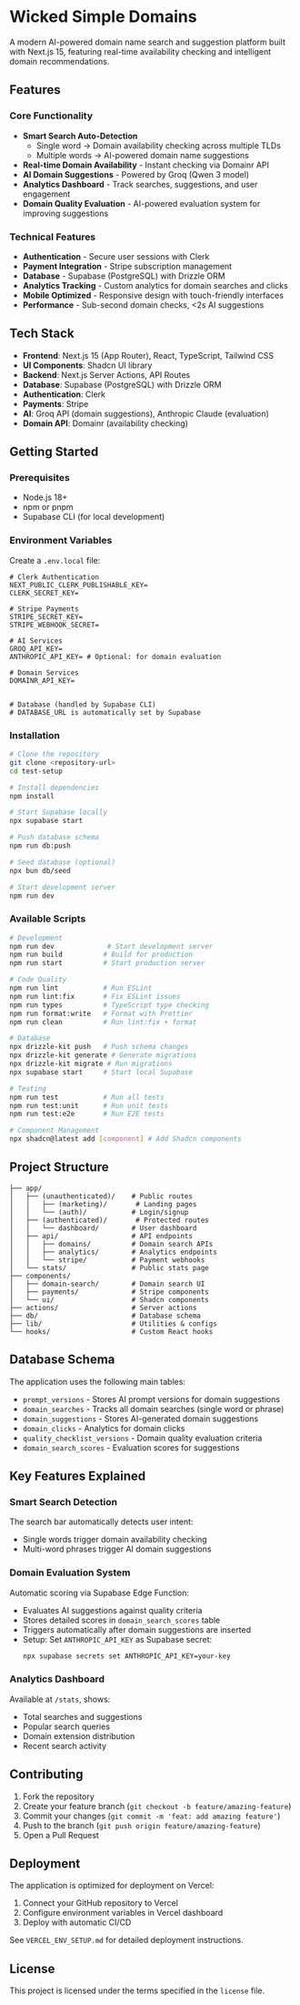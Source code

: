 # Wicked Simple Domains

A modern AI-powered domain name search and suggestion platform built with Next.js 15, featuring real-time availability checking and intelligent domain recommendations.

## Features

### Core Functionality
- **Smart Search Auto-Detection**
  - Single word → Domain availability checking across multiple TLDs
  - Multiple words → AI-powered domain name suggestions
- **Real-time Domain Availability** - Instant checking via Domainr API
- **AI Domain Suggestions** - Powered by Groq (Qwen 3 model)
- **Analytics Dashboard** - Track searches, suggestions, and user engagement
- **Domain Quality Evaluation** - AI-powered evaluation system for improving suggestions

### Technical Features
- **Authentication** - Secure user sessions with Clerk
- **Payment Integration** - Stripe subscription management
- **Database** - Supabase (PostgreSQL) with Drizzle ORM
- **Analytics Tracking** - Custom analytics for domain searches and clicks
- **Mobile Optimized** - Responsive design with touch-friendly interfaces
- **Performance** - Sub-second domain checks, <2s AI suggestions

## Tech Stack

- **Frontend**: Next.js 15 (App Router), React, TypeScript, Tailwind CSS
- **UI Components**: Shadcn UI library
- **Backend**: Next.js Server Actions, API Routes
- **Database**: Supabase (PostgreSQL) with Drizzle ORM
- **Authentication**: Clerk
- **Payments**: Stripe
- **AI**: Groq API (domain suggestions), Anthropic Claude (evaluation)
- **Domain API**: Domainr (availability checking)

## Getting Started

### Prerequisites
- Node.js 18+
- npm or pnpm
- Supabase CLI (for local development)

### Environment Variables

Create a `.env.local` file:

```env
# Clerk Authentication
NEXT_PUBLIC_CLERK_PUBLISHABLE_KEY=
CLERK_SECRET_KEY=

# Stripe Payments
STRIPE_SECRET_KEY=
STRIPE_WEBHOOK_SECRET=

# AI Services
GROQ_API_KEY=
ANTHROPIC_API_KEY= # Optional: for domain evaluation

# Domain Services
DOMAINR_API_KEY=


# Database (handled by Supabase CLI)
# DATABASE_URL is automatically set by Supabase
```

### Installation

```bash
# Clone the repository
git clone <repository-url>
cd test-setup

# Install dependencies
npm install

# Start Supabase locally
npx supabase start

# Push database schema
npm run db:push

# Seed database (optional)
npx bun db/seed

# Start development server
npm run dev
```

### Available Scripts

```bash
# Development
npm run dev             # Start development server
npm run build          # Build for production
npm run start          # Start production server

# Code Quality
npm run lint           # Run ESLint
npm run lint:fix       # Fix ESLint issues
npm run types          # TypeScript type checking
npm run format:write   # Format with Prettier
npm run clean          # Run lint:fix + format

# Database
npx drizzle-kit push   # Push schema changes
npx drizzle-kit generate # Generate migrations
npx drizzle-kit migrate # Run migrations
npx supabase start     # Start local Supabase

# Testing
npm run test           # Run all tests
npm run test:unit      # Run unit tests
npm run test:e2e       # Run E2E tests

# Component Management
npx shadcn@latest add [component] # Add Shadcn components
```

## Project Structure

```
├── app/
│   ├── (unauthenticated)/    # Public routes
│   │   ├── (marketing)/       # Landing pages
│   │   └── (auth)/           # Login/signup
│   ├── (authenticated)/       # Protected routes
│   │   └── dashboard/        # User dashboard
│   ├── api/                  # API endpoints
│   │   ├── domains/          # Domain search APIs
│   │   ├── analytics/        # Analytics endpoints
│   │   └── stripe/           # Payment webhooks
│   └── stats/                # Public stats page
├── components/
│   ├── domain-search/        # Domain search UI
│   ├── payments/             # Stripe components
│   └── ui/                   # Shadcn components
├── actions/                  # Server actions
├── db/                       # Database schema
├── lib/                      # Utilities & configs
└── hooks/                    # Custom React hooks
```

## Database Schema

The application uses the following main tables:
- `prompt_versions` - Stores AI prompt versions for domain suggestions
- `domain_searches` - Tracks all domain searches (single word or phrase)
- `domain_suggestions` - Stores AI-generated domain suggestions
- `domain_clicks` - Analytics for domain clicks
- `quality_checklist_versions` - Domain quality evaluation criteria
- `domain_search_scores` - Evaluation scores for suggestions

## Key Features Explained

### Smart Search Detection
The search bar automatically detects user intent:
- Single words trigger domain availability checking
- Multi-word phrases trigger AI domain suggestions

### Domain Evaluation System
Automatic scoring via Supabase Edge Function:
- Evaluates AI suggestions against quality criteria
- Stores detailed scores in `domain_search_scores` table
- Triggers automatically after domain suggestions are inserted
- Setup: Set `ANTHROPIC_API_KEY` as Supabase secret:
  ```bash
  npx supabase secrets set ANTHROPIC_API_KEY=your-key
  ```

### Analytics Dashboard
Available at `/stats`, shows:
- Total searches and suggestions
- Popular search queries
- Domain extension distribution
- Recent search activity

## Contributing

1. Fork the repository
2. Create your feature branch (`git checkout -b feature/amazing-feature`)
3. Commit your changes (`git commit -m 'feat: add amazing feature'`)
4. Push to the branch (`git push origin feature/amazing-feature`)
5. Open a Pull Request

## Deployment

The application is optimized for deployment on Vercel:

1. Connect your GitHub repository to Vercel
2. Configure environment variables in Vercel dashboard
3. Deploy with automatic CI/CD

See `VERCEL_ENV_SETUP.md` for detailed deployment instructions.

## License

This project is licensed under the terms specified in the `license` file.